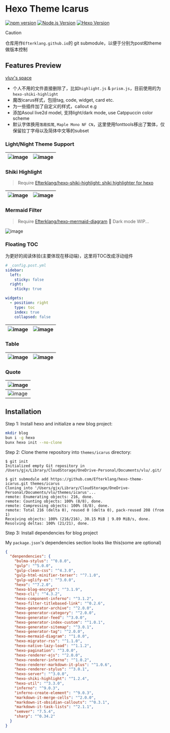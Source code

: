 # Hexo Theme Icarus

[![npm version](https://img.shields.io/npm/v/hexo-theme-icarus.svg)](https://www.npmjs.com/package/hexo-theme-icarus)
[![Node.js Version](https://img.shields.io/badge/node-%3E%3D14-brightgreen.svg)](https://nodejs.org/)
[![Hexo Version](https://img.shields.io/badge/hexo-%3E%3D7.0-blue.svg)](https://hexo.io/)

> [!CAUTION]
>
> 仓库用作`Efterklang.github.io`的 git submodule，以便于分别为post和theme做版本控制

## Features Preview

[vluv's space](https://vluv.space/)

- 个人不用的文件直接删除了，比如`highlight.js` & `prism.js`，目前使用的为`hexo-shiki-highlight`
- 魔改icarus样式，包括tag, code, widget, card etc.
- 为一些插件加了自定义的样式，callout e.g
- 添加Asoul live2d model, 支持light/dark mode, use Catppuccin color scheme
- 默认字体换用`落霞孤鹜`, `Maple Mono NF CN`，这里使用fonttools移出了繁体，仅保留拉丁字母以及简体中文等的subset

### Light/Night Theme Support

| ![image](https://github.com/user-attachments/assets/da9c8019-9a0d-4eb8-927a-3c970947c371) | ![image](https://github.com/user-attachments/assets/466eab7e-208c-4bc6-9003-799809bfd6f8) |
| ---   | ---  |

### Shiki Highlight

> Require [Efterklang/hexo-shiki-highlight: shiki highlighter for hexo](https://github.com/Efterklang/hexo-shiki-highlight)

| ![image](https://github.com/user-attachments/assets/bc88dd30-e9f6-41d7-885c-b1c2a47cb45d) | ![image](https://github.com/user-attachments/assets/48a35dce-1304-4059-8ef1-6a929056e837) |
| ---   | ---  |

### Mermaid Filter

> Require [Efterklang/hexo-mermaid-diagram](https://github.com/Efterklang/hexo-mermaid-diagram)
> 🚧 Dark mode WIP...

![image](https://github.com/user-attachments/assets/3bd2d897-721d-4505-8194-6a592bbceb31)

### Floating TOC

为更好的阅读体验(主要体现在移动端)，这里将TOC改成浮动组件

```yaml
# _config.post.yml
sidebar:
  left:
    sticky: false
  right:
    sticky: true

widgets:
  - position: right
    type: toc
    index: true
    collapsed: false
```

| ![image](https://github.com/user-attachments/assets/81145544-ed01-4886-a340-9fd4533fbeca) | ![image](https://github.com/user-attachments/assets/02d3e616-5b5b-4b32-b5d4-dbf5e23f0a3a) |
| ---   | ---  |

### Table

| ![image](https://github.com/user-attachments/assets/f06ea615-a4eb-4e5f-b1ed-65823120b08e) | ![image](https://github.com/user-attachments/assets/d9a1ac05-aed7-4b0e-880e-0d5455b54e16) |
| -- | -- |

### Quote

| ![image](https://github.com/user-attachments/assets/648d7463-70a9-47c7-b364-56c8a26cca37) |
| -- |
| ![image](https://github.com/user-attachments/assets/bd1ac620-79b0-43da-aee9-a724cf40190e) |

## Installation

Step 1: Install hexo and initialize a new blog project:

```bash
mkdir blog
bun i -g hexo
bunx hexo init --no-clone
```

Step 2: Clone theme repository into `themes/icarus` directory:

```shell
$ git init
Initialized empty Git repository in /Users/gjx/Library/CloudStorage/OneDrive-Personal/Documents/vlu/.git/

$ git submodule add https://github.com/Efterklang/hexo-theme-icarus.git themes/icarus
Cloning into '/Users/gjx/Library/CloudStorage/OneDrive-Personal/Documents/vlu/themes/icarus'...
remote: Enumerating objects: 216, done.
remote: Counting objects: 100% (8/8), done.
remote: Compressing objects: 100% (8/8), done.
remote: Total 216 (delta 0), reused 0 (delta 0), pack-reused 208 (from 1)
Receiving objects: 100% (216/216), 30.15 MiB | 9.89 MiB/s, done.
Resolving deltas: 100% (21/21), done.
```

Step 3: Install dependencies for blog project

My `package.json`'s  dependencies section looks like this(some are optional)

```json
{
  "denpendencies": {
    "bulma-stylus": "^0.8.0",
    "gulp": "^5.0.0",
    "gulp-clean-css": "^4.3.0",
    "gulp-html-minifier-terser": "^7.1.0",
    "gulp-uglify-es": "^3.0.0",
    "hexo": "^7.2.0",
    "hexo-blog-encrypt": "^3.1.9",
    "hexo-cli": "^4.3.2",
    "hexo-component-inferno": "^3.1.2",
    "hexo-filter-titlebased-link": "^0.2.6",
    "hexo-generator-archive": "^2.0.0",
    "hexo-generator-category": "^2.0.0",
    "hexo-generator-feed": "^3.0.0",
    "hexo-generator-index-custom": "^1.0.1",
    "hexo-generator-sitemap": "^3.0.1",
    "hexo-generator-tag": "^2.0.0",
    "hexo-mermaid-diagram": "^1.0.0",
    "hexo-migrator-rss": "^1.1.0",
    "hexo-native-lazy-load": "^1.1.2",
    "hexo-pagination": "^3.0.0",
    "hexo-renderer-ejs": "^2.0.0",
    "hexo-renderer-inferno": "^1.0.2",
    "hexo-renderer-markdown-it-plus": "^1.0.6",
    "hexo-renderer-stylus": "^3.0.1",
    "hexo-server": "^3.0.0",
    "hexo-shiki-highlight": "^1.2.4",
    "hexo-util": "^3.3.0",
    "inferno": "^9.0.3",
    "inferno-create-element": "^9.0.3",
    "markdown-it-merge-cells": "^2.0.0",
    "markdown-it-obsidian-callouts": "^0.3.1",
    "markdown-it-task-lists": "^2.1.1",
    "semver": "7.5.4",
    "sharp": "^0.34.2"
  }
}
```
